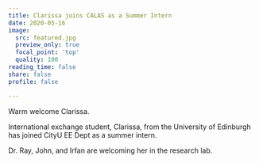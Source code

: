 ```yaml
---
title: Clarissa joins CALAS as a Summer Intern
date: 2020-05-16
image:
  src: featured.jpg
  preview_only: true
  focal_point: 'top'
  quality: 100
reading_time: false
share: false
profile: false

---
```

Warm welcome Clarissa.
<!--more-->

International exchange student, Clarissa, from the University of Edinburgh has joined CityU EE Dept as a summer intern.

Dr. Ray, John, and Irfan are welcoming her in the research lab.